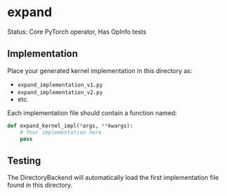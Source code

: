 # expand

Status: Core PyTorch operator, Has OpInfo tests

## Implementation

Place your generated kernel implementation in this directory as:
- `expand_implementation_v1.py`
- `expand_implementation_v2.py`
- etc.

Each implementation file should contain a function named:
```python
def expand_kernel_impl(*args, **kwargs):
    # Your implementation here
    pass
```

## Testing

The DirectoryBackend will automatically load the first implementation file found in this directory.
